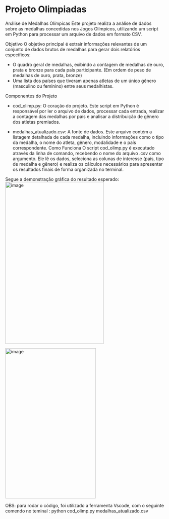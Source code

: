 # Projeto Olimpiadas 

Análise de Medalhas Olímpicas
Este projeto realiza a análise de dados sobre as medalhas concedidas nos Jogos Olímpicos, utilizando um script em Python para processar um arquivo de dados em formato CSV.

Objetivo
O objetivo principal é extrair informações relevantes de um conjunto de dados brutos de medalhas para gerar dois relatórios específicos:
- O quadro geral de medalhas, exibindo a contagem de medalhas de ouro, prata e bronze para cada país participante. (Em ordem de peso de medalhas de ouro, prata, bronze) 
- Uma lista dos países que tiveram apenas atletas de um único gênero (masculino ou feminino) entre seus medalhistas.
 
Componentes do Projeto
- cod_olimp.py: O coração do projeto. Este script em Python é responsável por ler o arquivo de dados, processar cada entrada, realizar a contagem das medalhas por país e analisar a distribuição de gênero dos atletas premiados.

- medalhas_atualizado.csv: A fonte de dados. Este arquivo contém a listagem detalhada de cada medalha, incluindo informações como o tipo da medalha, o nome do atleta, gênero, modalidade e o país correspondente.
Como Funciona
O script cod_olimp.py é executado através da linha de comando, recebendo o nome do arquivo .csv como argumento. Ele lê os dados, seleciona as colunas de interesse (país, tipo de medalha e gênero) e realiza os cálculos necessários para apresentar os resultados finais de forma organizada no terminal.

Segue a demonstração gráfica do resultado esperado:
<img width="312" height="511" alt="image" src="https://github.com/user-attachments/assets/79d1c552-60d6-4b6d-9f60-84def84c617e" />

<img width="287" height="474" alt="image" src="https://github.com/user-attachments/assets/64f52782-0fe0-4675-9f52-f758d3d34d7f" />

OBS: para rodar o código, foi utilizado a ferramenta Vscode, com o seguinte comendo no teminal : 
python cod_olimp.py medalhas_atualizado.csv
